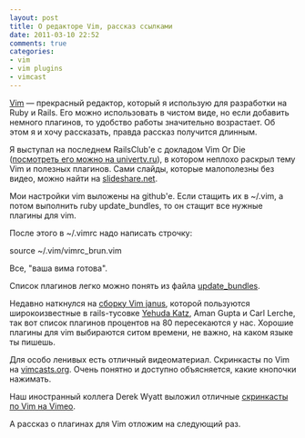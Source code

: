 ```yaml
---
layout: post
title: О редакторе Vim, рассказ ссылками
date: 2011-03-10 22:52
comments: true
categories:
- vim
- vim plugins
- vimcast
---
```


[Vim](http://www.vim.org) — прекрасный редактор, который я использую для разработки на Ruby и Rails. Его можно
использовать в чистом виде, но если добавить немного плагинов, то удобство работы значительно возрастает. Об этом я и
хочу рассказать, правда рассказ получится длинным.

Я выступал на последнем RailsClub'е с докладом Vim Or Die ([посмотреть его можно на
univertv.ru](http://www.univertv.ru/video/informatika/programmirovanie/ruby_on_rails_moscow/vim_or_die/)), в котором
неплохо раскрыл тему Vim и полезных плагинов. Cами слайды, которые малополезны без видео, можно найти на [slideshare.net](http://www.slideshare.net/evtuhovich/vim-or-die).

Мои настройки vim выложены на github'е. Если стащить их в ~/.vim, а потом выполнить ruby update_bundles, то он стащит
все нужные плагины для vim.

После этого в ~/.vimrc надо написать строчку:

   source ~/.vim/vimrc_brun.vim

Все, "ваша вима готова".

Список плагинов легко можно понять из файла [update_bundles](https://github.com/evtuhovich/dotvim/blob/master/update_bundles).

Недавно наткнулся на [сборку Vim janus](https://github.com/carlhuda/janus), которой пользуются широкоизвестные в
rails-тусовке [Yehuda Katz](http://yehudakatz.com/), Aman Gupta и Carl Lerche, так вот список плагинов процентов на 80
пересекаются у нас. Хорошие плагины для vim выбираются ситом времени, не важно, на каком языке ты пишешь.

Для особо ленивых есть отличный видеоматериал. Скринкасты по Vim на [vimcasts.org](http://vimcasts.org/). Очень понятно
и доступно объясняется, какие кнопочки нажимать.

Наш иностранный коллега Derek Wyatt выложил отличные [скринкасты по Vim на Vimeo](http://vimeo.com/user1690209).

А рассказ о плагинах для Vim отложим на следующий раз.
